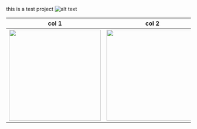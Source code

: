 this is a test project 
![alt text](https://github.com/arminmehraeen/Test/blob/master/a1.png?raw=true)

| col 1      | col 2      |
|------------|-------------|
| <img src="https://github.com/arminmehraeen/Test/blob/master/a1.png" width="250"> | <img src="https://github.com/arminmehraeen/Test/blob/master/a1.png" width="250"> |

